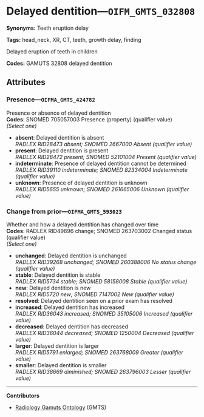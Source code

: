 # Delayed dentition—`OIFM_GMTS_032808`

**Synonyms:** Teeth eruption delay

**Tags:** head_neck, XR, CT, teeth, growth delay, finding

Delayed eruption of teeth in children

**Codes:** GAMUTS 32808 delayed dentition

## Attributes

### Presence—`OIFMA_GMTS_424782`

Presence or absence of delayed dentition  
**Codes**: SNOMED 705057003 Presence (property) (qualifier value)  
*(Select one)*

- **absent**: Delayed dentition is absent  
_RADLEX RID28473 absent; SNOMED 2667000 Absent (qualifier value)_
- **present**: Delayed dentition is present  
_RADLEX RID28472 present; SNOMED 52101004 Present (qualifier value)_
- **indeterminate**: Presence of delayed dentition cannot be determined  
_RADLEX RID39110 indeterminate; SNOMED 82334004 Indeterminate (qualifier value)_
- **unknown**: Presence of delayed dentition is unknown  
_RADLEX RID5655 unknown; SNOMED 261665006 Unknown (qualifier value)_

### Change from prior—`OIFMA_GMTS_593023`

Whether and how a delayed dentition has changed over time  
**Codes**: RADLEX RID49896 change; SNOMED 263703002 Changed status (qualifier value)  
*(Select one)*

- **unchanged**: Delayed dentition is unchanged  
_RADLEX RID39268 unchanged; SNOMED 260388006 No status change (qualifier value)_
- **stable**: Delayed dentition is stable  
_RADLEX RID5734 stable; SNOMED 58158008 Stable (qualifier value)_
- **new**: Delayed dentition is new  
_RADLEX RID5720 new; SNOMED 7147002 New (qualifier value)_
- **resolved**: Delayed dentition seen on a prior exam has resolved  
- **increased**: Delayed dentition has increased  
_RADLEX RID36043 increased; SNOMED 35105006 Increased (qualifier value)_
- **decreased**: Delayed dentition has decreased  
_RADLEX RID36044 decreased; SNOMED 1250004 Decreased (qualifier value)_
- **larger**: Delayed dentition is larger  
_RADLEX RID5791 enlarged; SNOMED 263768009 Greater (qualifier value)_
- **smaller**: Delayed dentition is smaller  
_RADLEX RID38669 diminished; SNOMED 263796003 Lesser (qualifier value)_

---

**Contributors**

- [Radiology Gamuts Ontology](https://gamuts.net/) (GMTS)